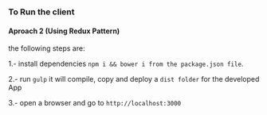 ### To Run the client

#### Aproach 2 (Using Redux Pattern)

the following steps are:

1.- install dependencies `npm i && bower i from the package.json file`.

2.- run `gulp` it will compile, copy and deploy a `dist folder` for the developed App

3.- open a browser and go to `http://localhost:3000`
